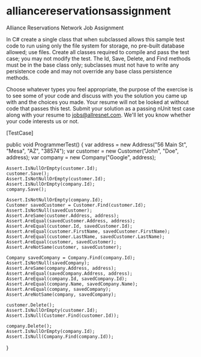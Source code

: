 # alliancereservationsassignment
Alliance Reservations Network Job Assignment

In C# create a single class that when subclassed allows this sample test code to run using only the file system for storage, no pre-built database allowed; use files.  Create all classes required to compile and pass the test case; you may not modify the test.  The Id, Save, Delete, and Find methods must be in the base class only; subclasses must not have to write any persistence code and may not override any base class persistence methods. 

Choose whatever types you feel appropriate, the purpose of the exercise is to see some of your code and discuss with you the solution you came up with and the choices you made.  Your resume will not be looked at without code that passes this test. Submit your solution as a passing nUnit test case along with your resume to jobs@allresnet.com.  We'll let you know whether your code interests us or not.

[TestCase]

public void ProgrammerTest() 
{
    var address = new Address("56 Main St", "Mesa", "AZ", "38574");
    var customer = new Customer("John", "Doe", address);
    var company = new Company("Google", address);
    
    Assert.IsNullOrEmpty(customer.Id);
    customer.Save();
    Assert.IsNotNullOrEmpty(customer.Id);
    Assert.IsNullOrEmpty(company.Id);
    company.Save();
    
    Assert.IsNotNullOrEmpty(company.Id);
    Customer savedCustomer = Customer.Find(customer.Id);
    Assert.IsNotNull(savedCustomer);
    Assert.AreSame(customer.Address, address);
    Assert.AreEqual(savedCustomer.Address, address);
    Assert.AreEqual(customer.Id, savedCustomer.Id);
    Assert.AreEqual(customer.FirstName, savedCustomer.FirstName);
    Assert.AreEqual(customer.LastName, savedCustomer.LastName);
    Assert.AreEqual(customer, savedCustomer);
    Assert.AreNotSame(customer, savedCustomer);
    
    Company savedCompany = Company.Find(company.Id);
    Assert.IsNotNull(savedCompany);
    Assert.AreSame(company.Address, address);
    Assert.AreEqual(savedCompany.Address, address);
    Assert.AreEqual(company.Id, savedCompany.Id);
    Assert.AreEqual(company.Name, savedCompany.Name);
    Assert.AreEqual(company, savedCompany);
    Assert.AreNotSame(company, savedCompany);

    customer.Delete();
    Assert.IsNullOrEmpty(customer.Id);
    Assert.IsNull(Customer.Find(customer.Id));

    company.Delete();
    Assert.IsNullOrEmpty(company.Id);
    Assert.IsNull(Company.Find(company.Id));
}
